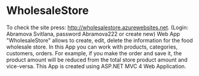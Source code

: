 # WholesaleStore

To check the site press: http://wholesalestore.azurewebsites.net. 
(Login: Abramova Svitlana, password Abramova222 or create new)
Web App "WholesaleStore" allows to create, edit, delete the information for the food wholesale store. In this App you can work with products, categories, customers, orders. For example, if you make the order and save it, the product amount will be reduced from the total store product amount and vice-versa. This App is created using  ASP.NET MVC 4 Web Application.

